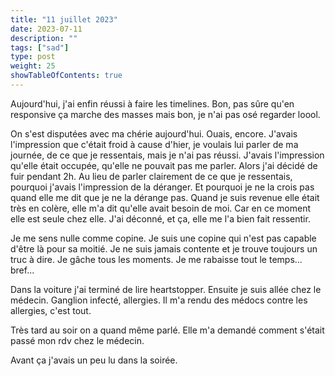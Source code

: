 ```yaml
---
title: "11 juillet 2023"
date: 2023-07-11
description: ""
tags: ["sad"]
type: post
weight: 25
showTableOfContents: true
---
```


Aujourd'hui, j'ai enfin réussi à faire les timelines. Bon, pas sûre qu'en responsive ça marche des masses mais bon, je n'ai pas osé regarder loool.

On s'est disputées avec ma chérie aujourd'hui. Ouais, encore. J'avais l'impression que c'était froid à cause d'hier, je voulais lui parler de ma journée, de ce que je ressentais, mais je n'ai pas réussi. J'avais l'impression qu'elle était occupée, qu'elle ne pouvait pas me parler. Alors j'ai décidé de fuir pendant 2h. Au lieu de parler clairement de ce que je ressentais, pourquoi j'avais l'impression de la déranger. Et pourquoi je ne la crois pas quand elle me dit que je ne la dérange pas. Quand je suis revenue elle était très en colère, elle m'a dit qu'elle avait besoin de moi. Car en ce moment elle est seule chez elle. J'ai déconné, et ça, elle me l'a bien fait ressentir.

Je me sens nulle comme copine. Je suis une copine qui n'est pas capable d'être là pour sa moitié. Je ne suis jamais contente et je trouve toujours un truc à dire. Je gâche tous les moments. Je me rabaisse tout le temps... bref...

Dans la voiture j'ai terminé de lire heartstopper. Ensuite je suis allée chez le médecin. Ganglion infecté, allergies. Il m'a rendu des médocs contre les allergies, c'est tout.

Très tard au soir on a quand même parlé. Elle m'a demandé comment s'était passé mon rdv chez le médecin.

Avant ça j'avais un peu lu dans la soirée.